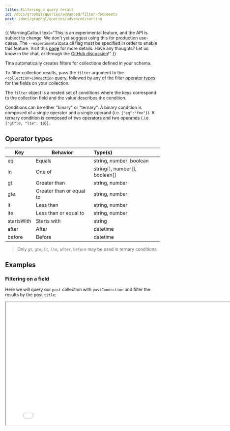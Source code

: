```yaml
---
title: Filtering a query result
id: /docs/graphql/queries/advanced/filter-documents
next: /docs/graphql/queries/advanced/sorting
---
```


{{ WarningCallout text="This is an experimental feature, and the API is subject to change. We don't yet suggest using this for production use-cases. The `--experimentalData` cli flag must be specified in order to enable this feature. Visit this [page](/docs/tina-cloud/data-layer/#enabling-the-data-layer) for more details. Have any thoughts? Let us know in the chat, or through the [GitHub discussion](https://github.com/tinacms/tinacms/discussions/2811)!" }}

Tina automatically creates filters for collections defined in your schema.

To filter collection results, pass the `filter` argument to the `<collection>Connection` query, followed by any of the filter [operator types](/docs/graphql/queries/advanced/filter-documents/#operator-types) for the fields on your collection.

The `filter` object is a nested set of conditions where the keys correspond to the collection field and the value describes the condition.

Conditions can be either "binary" or "ternary". A binary condition is composed of a single operator and a single operand (i.e. `{"eq":"foo"}`). A ternary condition is composed of two operators and two operands (.i.e. `{"gt":0, "lte": 10}`).

## Operator types

| Key        | Behavior                 | Type(s)                       |
| ---------- | ------------------------ | :---------------------------- |
| eq         | Equals                   | string, number, boolean       |
| in         | One of                   | string[], number[], boolean[] |
| gt         | Greater than             | string, number                |
| gte        | Greater than or equal to | string, number                |
| lt         | Less than                | string, number                |
| lte        | Less than or equal to    | string, number                |
| startsWith | Starts with              | string                        |
| after      | After                    | datetime                      |
| before     | Before                   | datetime                      |

> Only `gt`, `gte`, `lt`, `lte`, `after`, `before` may be used in ternary conditions.

## Examples

### Filtering on a field

Here we will query our `post` collection with `postConnection` and filter the results by the post `title`:

<iframe width="800" height="400" loading="lazy" src="/api/graphiql/?query=%7B%0A%20%20postConnection(filter%3A%20%7Btitle%3A%20%7BstartsWith%3A%20%22Vote%22%7D%7D)%20%7B%0A%20%20%20%20edges%20%7B%0A%20%20%20%20%20%20node%20%7B%0A%20%20%20%20%20%20%20%20id%0A%20%20%20%20%20%20%20%20title%0A%20%20%20%20%20%20%20%20category%0A%20%20%20%20%20%20%7D%0A%20%20%20%20%7D%0A%20%20%7D%0A%7D%0A" />

### Filtering on a field with the IN operator

Here we will query our `post` collection with `postConnection` and filter the results so that only members of the specified `category` are returned:

<iframe width="800" height="400" loading="lazy" src="/api/graphiql/?query=%7B%0A%20%20postConnection(filter%3A%20%7Bcategory%3A%20%7Bin%3A%20%5B%22politics%22%5D%7D%7D)%20%7B%0A%20%20%20%20edges%20%7B%0A%20%20%20%20%20%20node%20%7B%0A%20%20%20%20%20%20%20%20id%0A%20%20%20%20%20%20%20%20title%0A%20%20%20%20%20%20%20%20category%0A%20%20%20%20%20%20%7D%0A%20%20%20%20%7D%0A%20%20%7D%0A%7D%0A" />

### Filtering on a date range

Here we will query our `post` collection with `postConnection` and filter the results so that only posts with a `date` between the specified range are returned:

<iframe width="800" height="400" loading="lazy" src="/api/graphiql/?query=%7B%0A%20%20postConnection(filter%3A%20%7Bdate%3A%20%7Bafter%3A%20%222022-06-01T07%3A00%3A00.000Z%22%2C%20before%3A%20%222022-06-30T07%3A00%3A00.000Z%22%7D%7D)%20%7B%0A%20%20%20%20edges%20%7B%0A%20%20%20%20%20%20node%20%7B%0A%20%20%20%20%20%20%20%20id%0A%20%20%20%20%20%20%20%20title%0A%20%20%20%20%20%20%20%20category%0A%20%20%20%20%20%20%7D%0A%20%20%20%20%7D%0A%20%20%7D%0A%7D%0A" />

### Filtering on multiple fields

It is possible to filter on multiple fields. Multiple conditions are currently treated as a boolean `AND` operation. Here we will query our `post` collection with `postConnection` and filter the results by `category` and `title`:

<iframe width="800" height="400" loading="lazy" src="/api/graphiql/?query=%7B%0A%20%20postConnection(filter%3A%20%7Bcategory%3A%20%7Bin%3A%20%5B%22politics%22%5D%7D%2C%20title%3A%20%7BstartsWith%3A%20%22Vote%22%7D%7D)%20%7B%0A%20%20%20%20edges%20%7B%0A%20%20%20%20%20%20node%20%7B%0A%20%20%20%20%20%20%20%20id%0A%20%20%20%20%20%20%20%20title%0A%20%20%20%20%20%20%20%20category%0A%20%20%20%20%20%20%7D%0A%20%20%20%20%7D%0A%20%20%7D%0A%7D%0A" />

#### Filtering on a reference

Here we will query our `post` collection with `postConnection`, and filtering on the referenced `author`'s name:

<iframe width="800" height="400" loading="lazy" src="/api/graphiql/?query=%7B%0A%20%20postConnection(filter%3A%20%7Bauthor%3A%20%7Bauthor%3A%20%7Bname%3A%20%7Beq%3A%20%22Napolean%22%7D%7D%7D%7D)%20%7B%0A%20%20%20%20edges%20%7B%0A%20%20%20%20%20%20node%20%7B%0A%20%20%20%20%20%20%20%20id%0A%20%20%20%20%20%20%20%20title%0A%20%20%20%20%20%20%20%20category%0A%20%20%20%20%20%20%7D%0A%20%20%20%20%7D%0A%20%20%7D%0A%7D%0A" />
